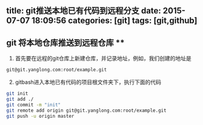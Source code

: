 title: git推送本地已有代码到远程分支
date: 2015-07-07 18:09:56
categories: [git]
tags: [git,github]
---

## git 将本地仓库推送到远程仓库 **

1. 首先要在远程的git仓库上新建仓库，并记录地址，例如，我们创建的地址是
```bash
git@git.yanglong.com:root/example.git
```

2. gitbash进入本地已有代码的项目根文件夹下，执行下面的代码
```bash
git init
git add ./
git commit -m "init"
git remote add origin git@git.yanglong.com:root/example.git
git push -u origin master
```
